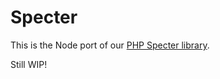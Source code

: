 # Specter

This is the Node port of our [PHP Specter library](https://github.com/helpscout/specter).

Still WIP!
